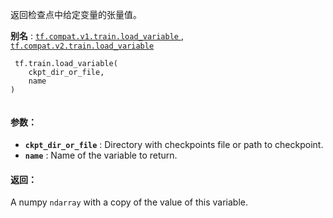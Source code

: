 返回检查点中给定变量的张量值。

**别名** : [ `tf.compat.v1.train.load_variable` ](/api_docs/python/tf/train/load_variable), [ `tf.compat.v2.train.load_variable` ](/api_docs/python/tf/train/load_variable)

```
 tf.train.load_variable(
    ckpt_dir_or_file,
    name
)
 
```

#### 参数：
- **`ckpt_dir_or_file`** : Directory with checkpoints file or path to checkpoint.
- **`name`** : Name of the variable to return.


#### 返回：
A numpy  `ndarray`  with a copy of the value of this variable.


